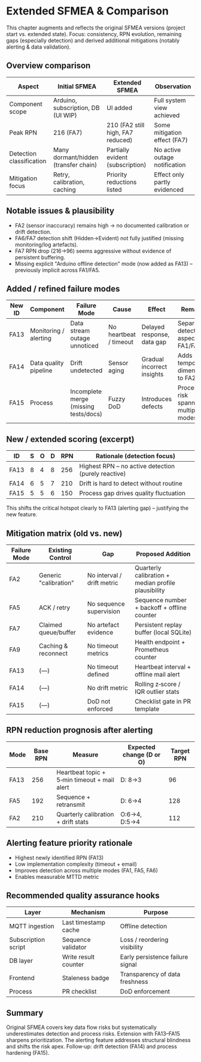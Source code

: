 # Extended SFMEA & Comparison

This chapter augments and reflects the original SFMEA versions (project start vs. extended state). Focus: consistency, RPN evolution, remaining gaps (especially detection) and derived additional mitigations (notably alerting & data validation).

## Overview comparison
| Aspect | Initial SFMEA | Extended SFMEA | Observation |
|--------|---------------|----------------|-------------|
| Component scope | Arduino, subscription, DB (UI WIP) | UI added | Full system view achieved |
| Peak RPN | 216 (FA7) | 210 (FA2 still high, FA7 reduced) | Some mitigation effect (FA7) |
| Detection classification | Many dormant/hidden (transfer chain) | Partially evident (subscription) | No active outage notification |
| Mitigation focus | Retry, calibration, caching | Priority reductions listed | Effect only partly evidenced |

## Notable issues & plausibility
- FA2 (sensor inaccuracy) remains high → no documented calibration or drift detection.
- FA6/FA7 detection shift (Hidden→Evident) not fully justified (missing monitoring/log artefacts).
- FA7 RPN drop (216→96) seems aggressive without evidence of persistent buffering.
- Missing explicit "Arduino offline detection" mode (now added as FA13) – previously implicit across FA1/FA5.

## Added / refined failure modes
| New ID | Component | Failure Mode | Cause | Effect | Remark |
|--------|-----------|-------------|-------|--------|--------|
| FA13 | Monitoring / alerting | Data stream outage unnoticed | No heartbeat / timeout | Delayed response, data gap | Separates detection aspect of FA1/FA5 |
| FA14 | Data quality pipeline | Drift undetected | Sensor aging | Gradual incorrect insights | Adds temporal dimension to FA2 |
| FA15 | Process | Incomplete merge (missing tests/docs) | Fuzzy DoD | Introduces defects | Process risk spanning multiple modes |

## New / extended scoring (excerpt)
| ID | S | O | D | RPN | Rationale (detection focus) |
|----|---|---|---|-----|------------------------------|
| FA13 | 8 | 4 | 8 | 256 | Highest RPN – no active detection (purely reactive) |
| FA14 | 6 | 5 | 7 | 210 | Drift is hard to detect without routine |
| FA15 | 5 | 5 | 6 | 150 | Process gap drives quality fluctuation |

This shifts the critical hotspot clearly to FA13 (alerting gap) – justifying the new feature.

## Mitigation matrix (old vs. new)
| Failure Mode | Existing Control | Gap | Proposed Addition |
|--------------|------------------|-----|------------------|
| FA2 | Generic "calibration" | No interval / drift metric | Quarterly calibration + median profile plausibility |
| FA5 | ACK / retry | No sequence supervision | Sequence number + backoff + offline counter |
| FA7 | Claimed queue/buffer | No artefact evidence | Persistent replay buffer (local SQLite) |
| FA9 | Caching & reconnect | No timeout metrics | Health endpoint + Prometheus counter |
| FA13 | (—) | No timeout defined | Heartbeat interval + offline mail alert |
| FA14 | (—) | No drift metric | Rolling z‑score / IQR outlier stats |
| FA15 | (—) | DoD not enforced | Checklist gate in PR template |

## RPN reduction prognosis after alerting
| Mode | Base RPN | Measure | Expected change (D or O) | Target RPN |
|------|----------|---------|--------------------------|------------|
| FA13 | 256 | Heartbeat topic + 5‑min timeout + mail alert | D: 8→3 | 96 |
| FA5 | 192 | Sequence + retransmit | D: 6→4 | 128 |
| FA2 | 210 | Quarterly calibration + drift stats | O:6→4, D:5→4 | 112 |

## Alerting feature priority rationale
- Highest newly identified RPN (FA13)
- Low implementation complexity (timeout + email)
- Improves detection across multiple modes (FA1, FA5, FA6)
- Enables measurable MTTD metric

## Recommended quality assurance hooks
| Layer | Mechanism | Purpose |
|-------|-----------|---------|
| MQTT ingestion | Last timestamp cache | Offline detection |
| Subscription script | Sequence validator | Loss / reordering visibility |
| DB layer | Write result counter | Early persistence failure signal |
| Frontend | Staleness badge | Transparency of data freshness |
| Process | PR checklist | DoD enforcement |

## Summary
Original SFMEA covers key data flow risks but systematically underestimates detection and process risks. Extension with FA13–FA15 sharpens prioritization. The alerting feature addresses structural blindness and shifts the risk apex. Follow‑up: drift detection (FA14) and process hardening (FA15).
